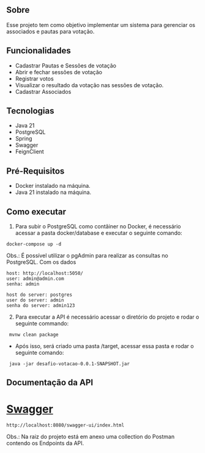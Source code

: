## Sobre

Esse projeto tem como objetivo implementar um sistema para gerenciar os associados e pautas para votação.

## Funcionalidades

- Cadastrar Pautas e Sessões de votação
- Abrir e fechar sessões de votação
- Registrar votos
- Visualizar o resultado da votação nas sessões de votação.
- Cadastrar Associados

## Tecnologias

- Java 21
- PostgreSQL
- Spring
- Swagger
- FeignClient 

## Pré-Requisitos

- Docker instalado na máquina.
- Java 21 instalado na máquina.

## Como executar

1. Para subir o PostgreSQL como contâiner no Docker, é necessário acessar a pasta docker/database e executar o seguinte comando:
`````
docker-compose up -d
`````

Obs.: É possível utilizar o pgAdmin para realizar as consultas no PostgreSQL. Com os dados

`````
host: http://localhost:5050/
user: admin@admin.com
senha: admin

host do server: postgres
user do server: admin
senha do server: admin123
`````


2. Para executar a API é necessário acessar o diretório do projeto e rodar o seguinte commando:
  `````
   mvnw clean package
   `````
 - Após isso, será criado uma pasta /target, acessar essa pasta e rodar o seguinte comando:
 `````
  java -jar desafio-votacao-0.0.1-SNAPSHOT.jar
 `````


## Documentação da API

# [Swagger](http://localhost:8080/swagger-ui/index.html)
`````
http://localhost:8080/swagger-ui/index.html
`````

Obs.: Na raiz do projeto está em anexo uma collection do Postman contendo os Endpoints da API.

